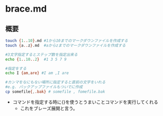 # brace.md
## 概要

```bash
touch {1..10}.md #1から10までのマークダウンファイルを作成する
touch {a..z}.md  #aからzまでのマークダウンファイルを作成する

#3文字指定するとステップ数を指定出来る
echo {1..10..2}  #1 3 5 7 9

#指定をする
echo I {am,are} #I am ,I are

#カンマをなにもない場所に指定すると直前の文字をいれる
#e.g. バックアップファイルもついでに作成
cp somefile{,.bak} # somefile , fomefile.bak

```
* コマンドを指定する時に{}を使うとうまいことコマンドを実行してくれる
	* これをブレーズ展開と言う。

